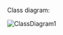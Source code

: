 Class diagram:

![ClassDiagram1](https://github.com/user-attachments/assets/bf0dde01-ac6d-465a-9daa-dc2f0de0ef2c)
